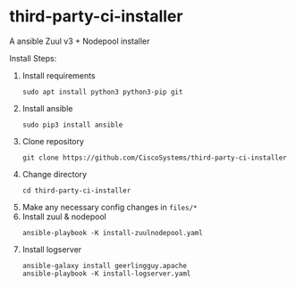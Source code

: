 # third-party-ci-installer
A ansible Zuul v3 + Nodepool installer

Install Steps:
1. Install requirements
   ```
   sudo apt install python3 python3-pip git
   ```
2. Install ansible
   ```
   sudo pip3 install ansible
   ```
3. Clone repository
   ```
   git clone https://github.com/CiscoSystems/third-party-ci-installer
   ```    
4. Change directory
   ```
   cd third-party-ci-installer
   ```
5. Make any necessary config changes in ```files/*```
6. Install zuul & nodepool
   ```
   ansible-playbook -K install-zuulnodepool.yaml
   ```
7. Install logserver
   ```
   ansible-galaxy install geerlingguy.apache
   ansible-playbook -K install-logserver.yaml
   ```
